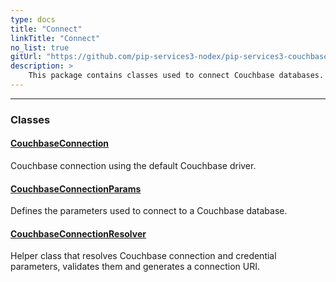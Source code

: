 ```yaml
---
type: docs
title: "Connect"
linkTitle: "Connect"
no_list: true
gitUrl: "https://github.com/pip-services3-nodex/pip-services3-couchbase-nodex"
description: >
    This package contains classes used to connect Couchbase databases.
---
```

---

<div class="module-body"> 

### Classes

#### [CouchbaseConnection](couchbase_connection)
Couchbase connection using the default Couchbase driver.

#### [CouchbaseConnectionParams](couchbase_connection_params)
Defines the parameters used to connect to a Couchbase database.

#### [CouchbaseConnectionResolver](couchbase_connection_resolver)
Helper class that resolves Couchbase connection and credential parameters, validates them and generates a connection URI.

</div>
